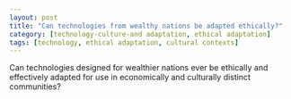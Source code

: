 ```yaml
---
layout: post
title: "Can technologies from wealthy nations be adapted ethically?"
category: [technology-culture-and adaptation, ethical adaptation]
tags: [technology, ethical adaptation, cultural contexts]
---
```


Can technologies designed for wealthier nations ever be ethically and effectively adapted for use in economically and culturally distinct communities?

